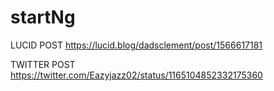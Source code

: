# startNg
LUCID POST
https://lucid.blog/dadsclement/post/1566617181

TWITTER POST
https://twitter.com/Eazyjazz02/status/1165104852332175360

